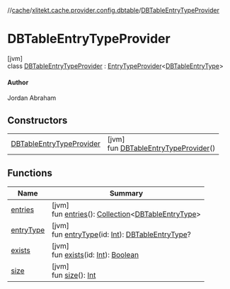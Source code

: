 //[cache](../../../index.md)/[xlitekt.cache.provider.config.dbtable](../index.md)/[DBTableEntryTypeProvider](index.md)

# DBTableEntryTypeProvider

[jvm]\
class [DBTableEntryTypeProvider](index.md) : [EntryTypeProvider](../../xlitekt.cache.provider/-entry-type-provider/index.md)&lt;[DBTableEntryType](../-d-b-table-entry-type/index.md)&gt; 

#### Author

Jordan Abraham

## Constructors

| | |
|---|---|
| [DBTableEntryTypeProvider](-d-b-table-entry-type-provider.md) | [jvm]<br>fun [DBTableEntryTypeProvider](-d-b-table-entry-type-provider.md)() |

## Functions

| Name | Summary |
|---|---|
| [entries](../../xlitekt.cache.provider/-entry-type-provider/entries.md) | [jvm]<br>fun [entries](../../xlitekt.cache.provider/-entry-type-provider/entries.md)(): [Collection](https://kotlinlang.org/api/latest/jvm/stdlib/kotlin.collections/-collection/index.html)&lt;[DBTableEntryType](../-d-b-table-entry-type/index.md)&gt; |
| [entryType](../../xlitekt.cache.provider/-entry-type-provider/entry-type.md) | [jvm]<br>fun [entryType](../../xlitekt.cache.provider/-entry-type-provider/entry-type.md)(id: [Int](https://kotlinlang.org/api/latest/jvm/stdlib/kotlin/-int/index.html)): [DBTableEntryType](../-d-b-table-entry-type/index.md)? |
| [exists](../../xlitekt.cache.provider/-entry-type-provider/exists.md) | [jvm]<br>fun [exists](../../xlitekt.cache.provider/-entry-type-provider/exists.md)(id: [Int](https://kotlinlang.org/api/latest/jvm/stdlib/kotlin/-int/index.html)): [Boolean](https://kotlinlang.org/api/latest/jvm/stdlib/kotlin/-boolean/index.html) |
| [size](../../xlitekt.cache.provider/-entry-type-provider/size.md) | [jvm]<br>fun [size](../../xlitekt.cache.provider/-entry-type-provider/size.md)(): [Int](https://kotlinlang.org/api/latest/jvm/stdlib/kotlin/-int/index.html) |
